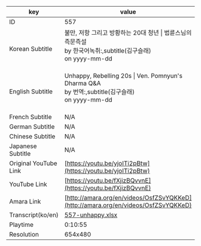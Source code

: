 |  key  |  value  |
|-------|---------|
| ID            | 557 |
| Korean Subtitle | 불만, 저항 그리고 방황하는 20대 청년 \| 법륜스님의 즉문즉설<br>by 한국어녹취:,subtitle(김구슬래)<br>on yyyy-mm-dd<br><br>|
| English Subtitle | Unhappy, Rebelling 20s \| Ven. Pomnyun's Dharma Q&A<br>by 번역:,subtitle(김구슬래)<br>on yyyy-mm-dd<br><br>|
| French Subtitle | N/A |
| German Subtitle | N/A |
| Chinese Subtitle | N/A |
| Japanese Subtitle | N/A |
| Original YouTube Link  | [https://youtu.be/yjoITi2pBtw](https://youtu.be/yjoITi2pBtw) |
| YouTube Link  | [https://youtu.be/fXjizBQvvnE](https://youtu.be/fXjizBQvvnE) |
| Amara Link    | [http://amara.org/en/videos/OsfZSvYQKKeD](http://amara.org/en/videos/OsfZSvYQKKeD) |
| Transcript(ko/en) | [557-unhappy.xlsx](https://github.com/jungtosociety/dharma-qna/raw/master/sub/557/557-unhappy.xlsx) |
| Playtime | 0:10:55 |
| Resolution | 654x480|
